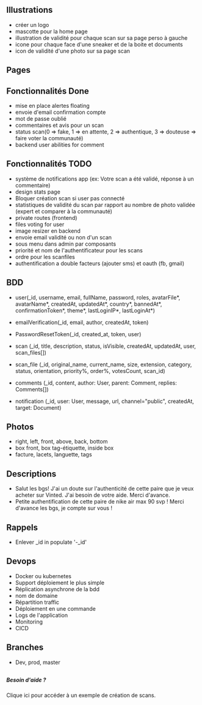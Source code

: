 ## Illustrations
- créer un logo
- mascotte pour la home page
- illustration de validité pour chaque scan sur sa page perso à gauche
- icone pour chaque face d'une sneaker et de la boite et documents
- icon de validité d'une photo sur sa page scan

## Pages

## Fonctionnalités Done
- mise en place alertes floating
- envoie d'email confirmation compte
- mot de passe oublié
- commentaires et avis pour un scan
- status scan(0 => fake, 1 => en attente, 2 => authentique, 3 => douteuse => faire voter la communauté)
- backend user abilities for comment

## Fonctionnalités TODO
- système de notifications app (ex: Votre scan a été validé, réponse à un commentaire)
- design stats page
- Bloquer création scan si user pas connecté
- statistiques de validité du scan par rapport au nombre de photo validée (expert et comparer à la communauté)
- private routes (frontend)
- files voting for user
- image resizer en backend
- envoie email validité ou non d'un scan
- sous menu dans admin par composants
- priorité et nom de l'authentificateur pour les scans
- ordre pour les scanfiles
- authentification a double facteurs (ajouter sms) et oauth (fb, gmail)

## BDD
- user(_id, username, email, fullName, password, roles, avatarFile*, avatarName*, createdAt, updatedAt*, country*, bannedAt*, confirmationToken*, theme*, lastLoginIP*,
  lastLoginAt*)
  
- emailVerification(_id, email, author, createdAt, token)

- PasswordResetToken(_id, created_at, token, user)
  
- scan (_id, title, description, status, isVisible, createdAt, updatedAt, user, scan_files[])
  
- scan_file (_id, original_name, current_name, size, extension, category, status, orientation, priority%, order%, votesCount, scan_id)

- comments (_id, content, author: User, parent: Comment, replies: Comments[])

- notification (_id, user: User, message, url, channel="public", createdAt, target: Document)

## Photos
- right, left, front, above, back, bottom
- box front, box tag-étiquette, inside box
- facture, lacets, languette, tags

## Descriptions
- Salut les bgs! J'ai un doute sur l'authenticité de cette paire que je veux acheter sur Vinted. J'ai besoin de votre aide. Merci d'avance.
- Petite authentification de cette paire de nike air max 90 svp ! Merci d'avance les bgs, je compte sur vous !
  
## Rappels
- Enlever _id in populate  '-_id'

## Devops
- Docker ou kubernetes
- Support déploiement le plus simple
- Réplication asynchrone de la bdd
- nom de domaine
- Répartition traffic
- Déploiement en une commande
- Logs de l'application
- Monitoring
- CICD

## Branches
- Dev, prod, master

## 
<div>
<h5 className="h5 mb2">Besoin d'aide ?</h5>
<p className="text-light">
<a className="underline">Clique ici</a> pour accéder à un exemple
de création de scans.
</p>
</div>